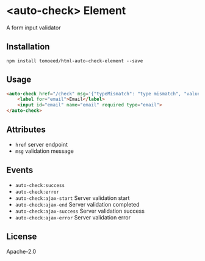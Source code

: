 # &lt;auto-check&gt; Element
A form input validator

## Installation
```text
npm install tomoeed/html-auto-check-element --save
```

## Usage
```html
<auto-check href="/check" msg='{"typeMismatch": "type mismatch", "valueMismatch": "value mismatch", "all": "enter the correct email"}'>
    <label for="email">Email</label>
    <input id="email" name="email" required type="email">
</auto-check>
```

## Attributes
- `href` server endpoint
- `msg` validation message

## Events
- `auto-check:success`
- `auto-check:error`
- `auto-check:ajax-start` Server validation start
- `auto-check:ajax-end` Server validation completed
- `auto-check:ajax-success` Server validation success
- `auto-check:ajax-error` Server validation error

## License
Apache-2.0
